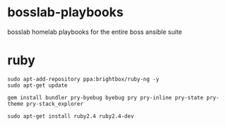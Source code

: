 # bosslab-playbooks
bosslab homelab playbooks for the entire boss ansible suite


# ruby

```
sudo apt-add-repository ppa:brightbox/ruby-ng -y
sudo apt-get update

gem install bundler pry-byebug byebug pry pry-inline pry-state pry-theme pry-stack_explorer

sudo apt-get install ruby2.4 ruby2.4-dev

```

